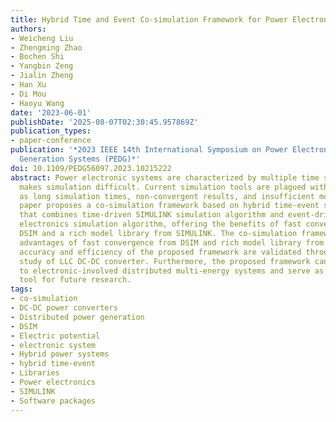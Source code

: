 ```yaml
---
title: Hybrid Time and Event Co-simulation Framework for Power Electronics Systems
authors:
- Weicheng Liu
- Zhengming Zhao
- Bochen Shi
- Yangbin Zeng
- Jialin Zheng
- Han Xu
- Di Mou
- Haoyu Wang
date: '2023-06-01'
publishDate: '2025-08-07T02:30:45.957869Z'
publication_types:
- paper-conference
publication: '*2023 IEEE 14th International Symposium on Power Electronics for Distributed
  Generation Systems (PEDG)*'
doi: 10.1109/PEDG56097.2023.10215222
abstract: Power electronic systems are characterized by multiple time scales, which
  makes simulation difficult. Current simulation tools are plagued with problems such
  as long simulation times, non-convergent results, and insufficient models. This
  paper proposes a co-simulation framework based on hybrid time-event synchronization
  that combines time-driven SIMULINK simulation algorithm and event-driven DSIM power
  electronics simulation algorithm, offering the benefits of fast convergence from
  DSIM and a rich model library from SIMULINK. The co-simulation framework takes the
  advantages of fast convergence from DSIM and rich model library from SIMULINK. The
  accuracy and efficiency of the proposed framework are validated through the case
  study of LLC DC-DC converter. Furthermore, the proposed framework can be extended
  to electronic-involved distributed multi-energy systems and serve as a valuable
  tool for future research.
tags:
- co-simulation
- DC-DC power converters
- Distributed power generation
- DSIM
- Electric potential
- electronic system
- Hybrid power systems
- hybrid time-event
- Libraries
- Power electronics
- SIMULINK
- Software packages
---
```

